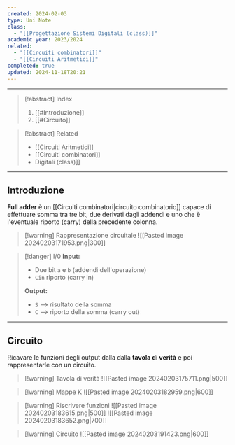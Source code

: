 ```yaml
---
created: 2024-02-03
type: Uni Note
class:
  - "[[Progettazione Sistemi Digitali (class)]]"
academic year: 2023/2024
related:
  - "[[Circuiti combinatori]]"
  - "[[Circuiti Aritmetici]]"
completed: true
updated: 2024-11-18T20:21
---
```

---

>[!abstract] Index
>1. [[#Introduzione]]
>2. [[#Circuito]]

>[!abstract] Related
>- [[Circuiti Aritmetici]]
>- [[Circuiti combinatori]]
>- [](Circuiti%20combinatori.md)Digitali (class)]]

---
## Introduzione

**Full adder** è un [[Circuiti combinatori|circuito combinatorio]] capace di effettuare somma tra tre bit, due derivati dagli addendi e uno che è l'eventuale riporto (carry) della precedente colonna.

>[!warning] Rappresentazione circuitale
>![[Pasted image 20240203171953.png|300]]

>[!danger] I/0
>**Input:**  
>- Due bit `a` e `b` (addendi dell'operazione)
>- `Cin` riporto (carry in)
>
>**Output:** 
>- `S` --> risultato della somma
>- `C` --> riporto della somma (carry out)

---
## Circuito

Ricavare le funzioni degli output dalla dalla **tavola di verità** e poi rappresentarle con un circuito.

>[!warning] Tavola di verità
>![[Pasted image 20240203175711.png|500]]

>[!warning] Mappe K
>![[Pasted image 20240203182959.png|600]]

>[!warning] Riscrivere funzioni
>![[Pasted image 20240203183615.png|500]]
>![[Pasted image 20240203183652.png|700]]

>[!warning] Circuito
>![[Pasted image 20240203191423.png|600]]
